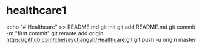 # healthcare1
echo "# Healthcare" >> README.md
git init
git add README.md
git commit -m "first commit"
git remote add origin https://github.com/chelseychangyh/Healthcare.git
git push -u origin master
